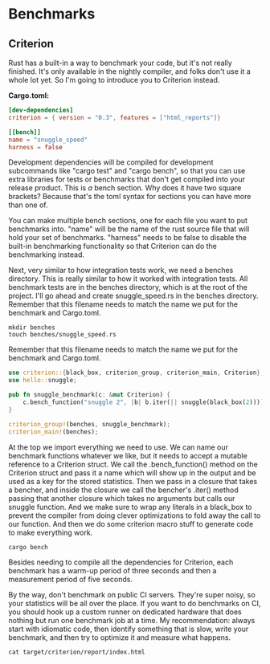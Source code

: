 # Benchmarks
## Criterion
Rust has a built-in a way to benchmark your code,
but it's not really finished.
It's only available in the nightly compiler, and folks don't use it a whole lot yet.
So I'm going to introduce you to Criterion instead.

**Cargo.toml:**
```toml
[dev-dependencies]
criterion = { version = "0.3", features = ["html_reports"]}

[[bench]]
name = "snuggle_speed"
harness = false
```
Development dependencies will be compiled for development subcommands like "cargo test" and "cargo bench",
so that you can use extra libraries for tests or benchmarks that don't get compiled into your release product.
This is *a* bench section. Why does it have two square brackets?
Because that's the toml syntax for sections you can have more than one of.

You can make multiple bench sections, one for each file you want to put benchmarks into.
"name" will be the name of the rust source file that will hold your set of benchmarks. "harness"
needs to be false to disable the built-in benchmarking functionality so that Criterion can do the benchmarking instead.

Next, very similar to how integration tests work, we need a benches directory.
This is really similar to how it worked with integration tests.
All benchmark tests are in the benches directory, which is at the root of the project.
I'll go ahead and create snuggle_speed.rs in the benches directory.
Remember that this filename needs to match the name we put for the benchmark and Cargo.toml.

```shell
mkdir benches
touch benches/snuggle_speed.rs
```
Remember that this filename needs to match the name we put for the benchmark and Cargo.toml.

```rust
use criterion::{black_box, criterion_group, criterion_main, Criterion};
use hello::snuggle;

pub fn snuggle_benchmark(c: &mut Criterion) {
    c.bench_function("snuggle 2", |b| b.iter(|| snuggle(black_box(2))));
}

criterion_group!(benches, snuggle_benchmark);
criterion_main!(benches);
```
At the top we import everything we need to use.
We can name our benchmark functions whatever we like, but it needs to accept a mutable reference
to a Criterion struct.
We call the .bench_function() method on the Criterion struct and pass it a name which will show up in the
output and be used as a key for the stored statistics.
Then we pass in a closure that takes a bencher, and inside the closure we call the bencher's .iter() method
passing that another closure which takes no arguments but calls our snuggle function.
And we make sure to wrap any literals in a black_box to prevent the compiler from doing clever optimizations
to fold away the call to our function.
And then we do some criterion macro stuff to generate code to make everything work.

```rust
cargo bench
```

Besides needing to compile all the dependencies for Criterion, each benchmark has a warm-up period
of three seconds and then a measurement period of five seconds.

By the way, don't benchmark on public CI servers.
They're super noisy, so your statistics will be all over the place.
If you want to do benchmarks on CI, you should hook up a custom runner on dedicated hardware that does
nothing but run one benchmark job at a time. My recommendation: always start with idiomatic code, then identify something that
is slow, write your benchmark, and then try to optimize it and measure what happens.

```shell
cat target/criterion/report/index.html
```